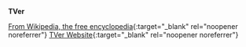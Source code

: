 <!-- markdownlint-disable MD041-->
**TVer**<br>

[From Wikipedia, the free encyclopedia](<https://en.wikipedia.org/wiki/TVer_(streaming_service)>){:target="\_blank" rel="noopener noreferrer"}
[TVer Website](https://tver.jp){:target="\_blank" rel="noopener noreferrer"}
<!-- markdownlint-enable MD041-->
